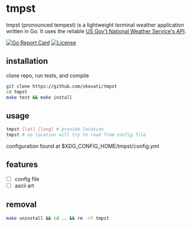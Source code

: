 # tmpst

tmpst (pronounced tempest) is a lightweight terminal weather application written in Go. It uses the reliable [US Gov't National Weather Service's API](https://weather-gov.github.io/api/).

[![Go Report Card](https://goreportcard.com/badge/github.com/skovati/tmpst)](https://goreportcard.com/report/github.com/skovati/tmpst)
[![License](https://img.shields.io/badge/license-GPL-blue)](https://www.gnu.org/licenses/gpl-3.0.en.html)


## installation
clone repo, run tests, and compile
```sh
git clone https://github.com/skovati/tmpst
cd tmpst
make test && make install
```

## usage
```sh
tmpst [lat] [long] # provide location
tmpst # no location will try to read from config file
```
configuration found at $XDG_CONFIG_HOME/tmpst/config.yml

## features
- [ ] config file
- [ ] ascii art

## removal
```sh
make uninstall && cd .. && rm -rf tmpst
```
